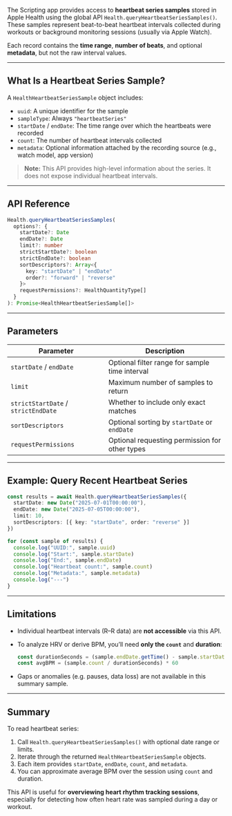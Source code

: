 The Scripting app provides access to **heartbeat series samples** stored in Apple Health using the global API `Health.queryHeartbeatSeriesSamples()`. These samples represent beat-to-beat heartbeat intervals collected during workouts or background monitoring sessions (usually via Apple Watch).

Each record contains the **time range**, **number of beats**, and optional **metadata**, but not the raw interval values.

---

## What Is a Heartbeat Series Sample?

A `HealthHeartbeatSeriesSample` object includes:

* `uuid`: A unique identifier for the sample
* `sampleType`: Always `"heartbeatSeries"`
* `startDate` / `endDate`: The time range over which the heartbeats were recorded
* `count`: The number of heartbeat intervals collected
* `metadata`: Optional information attached by the recording source (e.g., watch model, app version)

> **Note:** This API provides high-level information about the series. It does not expose individual heartbeat intervals.

---

## API Reference

```ts
Health.queryHeartbeatSeriesSamples(
  options?: {
    startDate?: Date
    endDate?: Date
    limit?: number
    strictStartDate?: boolean
    strictEndDate?: boolean
    sortDescriptors?: Array<{
      key: "startDate" | "endDate"
      order?: "forward" | "reverse"
    }>
    requestPermissions?: HealthQuantityType[]
  }
): Promise<HealthHeartbeatSeriesSample[]>
```

---

## Parameters

| Parameter                           | Description                                    |
| ----------------------------------- | ---------------------------------------------- |
| `startDate` / `endDate`             | Optional filter range for sample time interval |
| `limit`                             | Maximum number of samples to return            |
| `strictStartDate` / `strictEndDate` | Whether to include only exact matches          |
| `sortDescriptors`                   | Optional sorting by `startDate` or `endDate`   |
| `requestPermissions`                | Optional requesting permission for other types |

---

## Example: Query Recent Heartbeat Series

```ts
const results = await Health.queryHeartbeatSeriesSamples({
  startDate: new Date("2025-07-01T00:00:00"),
  endDate: new Date("2025-07-05T00:00:00"),
  limit: 10,
  sortDescriptors: [{ key: "startDate", order: "reverse" }]
})

for (const sample of results) {
  console.log("UUID:", sample.uuid)
  console.log("Start:", sample.startDate)
  console.log("End:", sample.endDate)
  console.log("Heartbeat count:", sample.count)
  console.log("Metadata:", sample.metadata)
  console.log("---")
}
```

---

## Limitations

* Individual heartbeat intervals (R–R data) are **not accessible** via this API.

* To analyze HRV or derive BPM, you’ll need **only the `count`** and **duration**:

  ```ts
  const durationSeconds = (sample.endDate.getTime() - sample.startDate.getTime()) / 1000
  const avgBPM = (sample.count / durationSeconds) * 60
  ```

* Gaps or anomalies (e.g. pauses, data loss) are not available in this summary sample.

---

## Summary

To read heartbeat series:

1. Call `Health.queryHeartbeatSeriesSamples()` with optional date range or limits.
2. Iterate through the returned `HealthHeartbeatSeriesSample` objects.
3. Each item provides `startDate`, `endDate`, `count`, and `metadata`.
4. You can approximate average BPM over the session using `count` and duration.

This API is useful for **overviewing heart rhythm tracking sessions**, especially for detecting how often heart rate was sampled during a day or workout.
